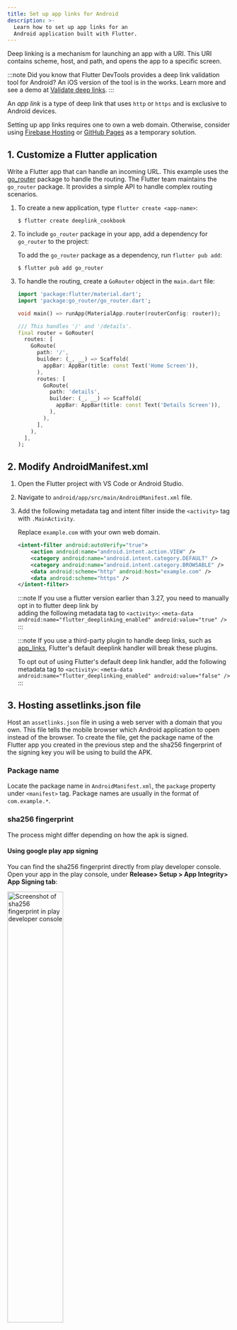 ```yaml
---
title: Set up app links for Android
description: >-
  Learn how to set up app links for an
  Android application built with Flutter.
---
```


Deep linking is a mechanism for launching an app with a URI.
This URI contains scheme, host, and path,
and opens the app to a specific screen.

:::note
Did you know that Flutter DevTools provides a
deep link validation tool for Android?
An iOS version of the tool is in the works.
Learn more and see a demo at [Validate deep links][].
:::

[Validate deep links]: /tools/devtools/deep-links

An _app link_ is a type of deep link that uses
`http` or `https` and is exclusive to Android devices.

Setting up app links requires one to own a web domain.
Otherwise, consider using [Firebase Hosting][]
or [GitHub Pages][] as a temporary solution.

## 1. Customize a Flutter application

Write a Flutter app that can handle an incoming URL.
This example uses the [go_router][] package to handle the routing.
The Flutter team maintains the `go_router` package.
It provides a simple API to handle complex routing scenarios.

 1. To create a new application, type `flutter create <app-name>`:

    ```console
    $ flutter create deeplink_cookbook
    ```

 2. To include `go_router` package in your app,
    add a dependency for `go_router` to the project:

    To add the `go_router` package as a dependency,
    run `flutter pub add`:

    ```console
    $ flutter pub add go_router
    ```

 3. To handle the routing,
    create a `GoRouter` object in the `main.dart` file:

    ```dart title="main.dart"
    import 'package:flutter/material.dart';
    import 'package:go_router/go_router.dart';
    
    void main() => runApp(MaterialApp.router(routerConfig: router));
    
    /// This handles '/' and '/details'.
    final router = GoRouter(
      routes: [
        GoRoute(
          path: '/',
          builder: (_, __) => Scaffold(
            appBar: AppBar(title: const Text('Home Screen')),
          ),
          routes: [
            GoRoute(
              path: 'details',
              builder: (_, __) => Scaffold(
                appBar: AppBar(title: const Text('Details Screen')),
              ),
            ),
          ],
        ),
      ],
    );
    ```

## 2. Modify AndroidManifest.xml

 1. Open the Flutter project with VS Code or Android Studio. 
 2. Navigate to `android/app/src/main/AndroidManifest.xml` file.
 3. Add the following metadata tag and intent filter inside the
   `<activity>` tag with `.MainActivity`.

    Replace `example.com` with your own web domain.

    ```xml
    <intent-filter android:autoVerify="true">
        <action android:name="android.intent.action.VIEW" />
        <category android:name="android.intent.category.DEFAULT" />
        <category android:name="android.intent.category.BROWSABLE" />
        <data android:scheme="http" android:host="example.com" />
        <data android:scheme="https" />
    </intent-filter>
    ```
    :::note
      If you use a flutter version earlier than 3.27,
      you need to manually opt in to flutter deep link by  
      adding the following metadata tag to `<activity>`: 
    ```<meta-data android:name="flutter_deeplinking_enabled" android:value="true" />```
    :::

    :::note
    If you use a third-party plugin to handle deep links,
    such as [app_links][], 
    Flutter's default deeplink handler will
    break these plugins. 
    
    To opt out of using Flutter's default deep link handler,
     add the following metadata tag to `<activity>`:
    ```<meta-data android:name="flutter_deeplinking_enabled" android:value="false" />```
    :::

## 3. Hosting assetlinks.json file

Host an `assetlinks.json` file in using a web server
with a domain that you own. This file tells the
mobile browser which Android application to open instead
of the browser. To create the file,
get the package name of the Flutter app you created in
the previous step and the sha256 fingerprint of the
signing key you will be using to build the APK.

### Package name

Locate the package name in `AndroidManifest.xml`,
the `package` property under `<manifest>` tag.
Package names are usually in the format of `com.example.*`.

### sha256 fingerprint

The process might differ depending on how the apk is signed.

#### Using google play app signing

You can find the sha256 fingerprint directly from play
developer console. Open your app in the play console,
under **Release> Setup > App Integrity> App Signing tab**:

<img src="/assets/images/docs/cookbook/set-up-app-links-pdc-signing-key.png" alt="Screenshot of sha256 fingerprint in play developer console" width="50%" />

#### Using local keystore

If you are storing the key locally,
you can generate sha256 using the following command:

```console
keytool -list -v -keystore <path-to-keystore>
```

### assetlinks.json

The hosted file should look similar to this:

```json
[{
  "relation": ["delegate_permission/common.handle_all_urls"],
  "target": {
    "namespace": "android_app",
    "package_name": "com.example.deeplink_cookbook",
    "sha256_cert_fingerprints":
    ["FF:2A:CF:7B:DD:CC:F1:03:3E:E8:B2:27:7C:A2:E3:3C:DE:13:DB:AC:8E:EB:3A:B9:72:A1:0E:26:8A:F5:EC:AF"]
  }
}]
```

 1. Set the `package_name` value to your Android application ID.

 2. Set sha256_cert_fingerprints to the value you got
    from the previous step.

 3.  Host the file at a URL that resembles the following:
    `<webdomain>/.well-known/assetlinks.json`

 4. Verify that your browser can access this file.

:::note
If you have multiple flavors, you can have many sha256_cert_fingerprint 
values in thesha256_cert_fingerprints field. 
Just add it to the sha256_cert_fingerprints list
:::

## Testing

You can use a real device or the Emulator to test an app link,
but first make sure you have executed `flutter run` at least once on
the devices. This ensures that the Flutter application is installed.

<img src="/assets/images/docs/cookbook/set-up-app-links-emulator-installed.png" alt="Emulator screenshot" width="50%" />

To test **only** the app setup, use the adb command:

```console
adb shell 'am start -a android.intent.action.VIEW \
    -c android.intent.category.BROWSABLE \
    -d "http://<web-domain>/details"' \
    <package name>
```

:::note
This doesn't test whether the web files are
hosted correctly,
the command launches the app even
if web files are not presented.
:::

To test **both** web and app setup, you must click a link
directly through web browser or another app.
One way is to create a Google Doc, add the link, and tap on it.

If everything is set up correctly, the Flutter application
launches and displays the details screen:

<img src="/assets/images/docs/cookbook/set-up-app-links-emulator-deeplinked.png" alt="Deeplinked Emulator screenshot" width="50%" />

## Appendix

Source code: [deeplink_cookbook][]

[deeplink_cookbook]: {{site.github}}/flutter/codelabs/tree/main/deeplink_cookbook
[Firebase Hosting]: {{site.firebase}}/docs/hosting
[go_router]: {{site.pub}}/packages/go_router
[GitHub Pages]: https://pages.github.com
[app_links]: {{site.pub}}/packages/app_links
[Signing the app]: /deployment/android#signing-the-app
